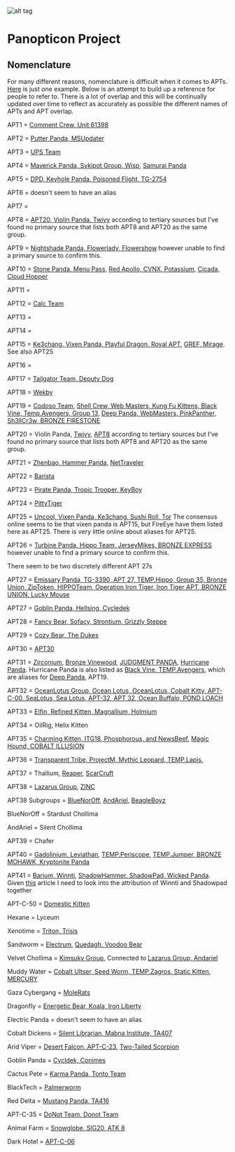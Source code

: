 ![alt tag](https://user-images.githubusercontent.com/24201238/29351849-9c3087b4-82b8-11e7-8fed-350e3b8b4945.png)

# Panopticon Project

## Nomenclature

For many different reasons, nomenclature is difficult when it comes to APTs. [Here](https://twitter.com/FDjoes/status/1181264949961805824) is just one example. Below is an attempt to build up a reference for people to refer to. There is a lot of overlap and this will be continually updated over time to reflect as accurately as possible the different names of APTs and APT overlap.

APT1 = [Comment Crew, Unit 61398](https://www.fireeye.com/current-threats/apt-groups.html)

APT2 = [Putter Panda, MSUpdater](https://attack.mitre.org/groups/G0024/)

APT3 = [UPS Team](https://www.fireeye.com/current-threats/apt-groups.html)

APT4 = [Maverick Panda, Sykipot Group, Wisp](https://www.fireeye.com/current-threats/apt-groups.html), [Samurai Panda](https://malpedia.caad.fkie.fraunhofer.de/actor/samurai_panda)

APT5 = [DPD, Keyhole Panda, Poisoned Flight, TG-2754](https://www.secureworks.com/research/threat-profiles)

APT6 = doesn't seem to have an alias

APT7 = 

APT8 = [APT20, Violin Panda, Twivy](https://threatmodel.venafi.com/groups/VG0008/) according to tertiary sources but I've found no primary source that lists both APT8 and APT20 as the same group.

APT9 = [Nightshade Panda, Flowerlady, Flowershow](https://malpedia.caad.fkie.fraunhofer.de/actor/nightshade_panda) however unable to find a primary source to confirm this.

APT10 = [Stone Panda, Menu Pass](https://adeo.com.tr/en/adeo_annual_threat_report/), [Red Apollo, CVNX, Potassium](https://eur-lex.europa.eu/legal-content/EN/TXT/HTML/?uri=CELEX:32020D1127&from=EN), [Cicada, Cloud Hopper](https://symantec-enterprise-blogs.security.com/blogs/threat-intelligence/cicada-apt10-japan-espionage)

APT11 = 

APT12 = [Calc Team](https://www.fireeye.com/current-threats/apt-groups.html)

APT13 = 

APT14 = 

APT15 = [Ke3chang, Vixen Panda, Playful Dragon, Royal APT](https://www.bleepingcomputer.com/news/security/hacking-group-builds-new-ketrum-malware-from-recycled-backdoors/), [GREF, Mirage](https://www.securityweek.com/chinese-hackers-target-uyghurs-multiple-android-surveillance-tools). See also APT25

APT16 = 

APT17 = [Tailgator Team, Deputy Dog](https://www.fireeye.com/current-threats/apt-groups.html)

APT18 = [Wekby](https://www.fireeye.com/current-threats/apt-groups.html)

APT19 = [Codoso Team](https://www.fireeye.com/current-threats/apt-groups.html), [Shell Crew, Web Masters, Kung Fu Kittens, Black Vine, Temp.Avengers, Group 13](https://www.cfr.org/cyber-operations/deep-panda), [Deep Panda, WebMasters, PinkPanther, Sh3llCr3w, BRONZE FIRESTONE](https://malpedia.caad.fkie.fraunhofer.de/actor/shell_crew)

APT20 = Violin Panda, [Twivy](https://www.fireeye.com/current-threats/apt-groups.html), [APT8](https://threatmodel.venafi.com/groups/VG0008/) according to tertiary sources but I've found no primary source that lists both APT8 and APT20 as the same group.

APT21 = [Zhenbao, Hammer Panda](https://cybergeeks.tech/dissecting-apt21-samples-using-a-step-by-step-approach/), [NetTraveler](https://www.cfr.org/cyber-operations/nettraveler)

APT22 = [Barista](https://www.fireeye.com/current-threats/apt-groups.html)

APT23 = [Pirate Panda, Tropic Trooper, KeyBoy](https://malpedia.caad.fkie.fraunhofer.de/actor/pirate_panda)

APT24 = [PittyTiger](https://www.fireeye.com/current-threats/apt-groups.html)

APT25 = [Uncool, Vixen Panda, Ke3chang, Sushi Roll, Tor](https://www.fireeye.com/current-threats/apt-groups.html) The consensus online seems to be that vixen panda is APT15, but FireEye have them listed here as APT25. There is very little online about aliases for APT25.

APT26 = [Turbine Panda, Hippo Team, JerseyMikes, BRONZE EXPRESS](https://malpedia.caad.fkie.fraunhofer.de/actor/apt_26) however unable to find a primary source to confirm this.

There seem to be two discretely different APT 27s

APT27 = [Emissary Panda, TG-3390, APT 27, TEMP.Hippo, Group 35, Bronze Union, ZipToken, HIPPOTeam, Operation Iron Tiger, Iron Tiger APT, BRONZE UNION, Lucky Mouse](https://malpedia.caad.fkie.fraunhofer.de/actor/emissary_panda)

APT27 = [Goblin Panda, Hellsing, Cycledek](https://www.fortinet.com/blog/threat-research/cta-security-playbook--goblin-panda)

APT28 = [Fancy Bear, Sofacy, Strontium, Grizzly Steppe](https://www.zdnet.com/article/german-authorities-charge-russian-hacker-for-2015-bundestag-hack/)

APT29 = [Cozy Bear, The Dukes](https://www.welivesecurity.com/2019/10/17/operation-ghost-dukes-never-left/)

APT30 = [APT30](https://www2.fireeye.com/rs/fireye/images/rpt-apt30.pdf)

APT31 = [Zirconium](https://www.cyberscoop.com/apt10-apt31-recorded-future-rapid7-china/), [Bronze Vinewood](https://www.secureworks.com/research/bronze-vinewood-targets-supply-chains), [JUDGMENT PANDA](https://malpedia.caad.fkie.fraunhofer.de/actor/apt31), [Hurricane Panda](https://webcache.googleusercontent.com/search?q=cache:-C8Xr_rZqeUJ:https://thecyberwire.com/newsletters/daily-briefing/9/109+&cd=6&hl=en&ct=clnk&gl=au&client=firefox-b-d). Hurricane Panda is also listed as [Black Vine, TEMP.Avengers](https://malpedia.caad.fkie.fraunhofer.de/actor/hurricane_panda), which are aliases for [Deep Panda](https://attack.mitre.org/groups/G0009/), APT19.

APT32 = [OceanLotus Group, Ocean Lotus, OceanLotus, Cobalt Kitty, APT-C-00, SeaLotus, Sea Lotus, APT-32, APT 32, Ocean Buffalo, POND LOACH](https://malpedia.caad.fkie.fraunhofer.de/actor/apt32) 

APT33 = [Elfin, Refined Kitten, Magnallium, Holmium](https://brica.de/alerts/alert/public/1277530/hunting-apt33-campaign-infrastructure/)

APT34 = OilRig, Helix Kitten

APT35 = [Charming Kitten, ITG18, Phosphorous, and NewsBeef](https://www.securityweek.com/iran-linked-hackers-accidentally-exposed-40-gb-their-files), [Magic Hound, COBALT ILLUSION](https://attack.mitre.org/groups/G0059/)

APT36 = [Transparent Tribe, ProjectM, Mythic Leopard, TEMP.Lapis.](https://blog.malwarebytes.com/threat-analysis/2020/03/apt36-jumps-on-the-coronavirus-bandwagon-delivers-crimson-rat/)

APT37 = Thallium, [Reaper](https://www.fireeye.com/blog/threat-research/2018/02/apt37-overlooked-north-korean-actor.html), [ScarCruft](https://cyware.com/news/researchers-caught-a-north-korean-group-trying-out-a-new-hiding-trick-cc691397)

APT38 = [Lazarus Group](https://www.fireeye.com/current-threats/apt-groups.html#north-korea), [ZINC](https://www.itnews.com.au/news/lazarus-group-behind-security-researcher-attacks-560380)

APT38 Subgroups = [BlueNorOff](https://threatpost.com/lazarus-apt-spinoff-linked-to-banking-hacks/124746/), [AndAriel](https://home.treasury.gov/news/press-releases/sm774), [BeagleBoyz](https://us-cert.cisa.gov/ncas/alerts/aa20-239a)

BlueNorOff = Stardust Chollima

AndAriel = Silent Chollima

APT39 = Chafer

APT40 = [Gadolinium, Leviathan](https://www.zdnet.com/article/microsoft-removed-18-azure-ad-apps-used-by-chinese-state-sponsored-hacker-group/), [TEMP.Periscope](https://www.fireeye.com/blog/threat-research/2018/03/suspected-chinese-espionage-group-targeting-maritime-and-engineering-industries.html), [TEMP.Jumper, BRONZE MOHAWK, Kryptonite Panda](https://www.securityweek.com/microsoft-says-china-linked-hackers-abused-azure-attacks)

APT41 = [Barium, Winnti](https://www.technologyreview.com/f/614088/chinese-hackers-do-double-duty-operations-for-espionage-and-profit/), [ShadowHammer, ShadowPad, Wicked Panda](https://www.wired.com/story/barium-supply-chain-hackers/). Given [this](https://www.securityweek.com/least-10-threat-actors-targeting-recent-microsoft-exchange-vulnerabilities) article I need to look into the attribution of Winnti and Shadowpad together

APT-C-50 = [Domestic Kitten](https://www.maldefense.com/tag/apt-c-50)

Hexane = Lyceum

Xenotime = [Triton, Trisis](https://www.securityweek.com/more-threat-groups-target-electric-utilities-north-america)

Sandworm = [Electrum](https://www.securityweek.com/more-threat-groups-target-electric-utilities-north-america), [Quedagh, Voodoo Bear](https://attack.mitre.org/groups/G0034/)

Velvet Chollima = [Kimsuky Group](https://blog.yoroi.company/research/the-north-korean-kimsuky-apt-keeps-threatening-south-korea-evolving-its-ttps/), Connected to [Lazarus Group, Andariel](https://global.ahnlab.com/global/upload/download/asecreport/ASEC%20REPORT_vol.98_ENG.pdf)

Muddy Water = [Cobalt Ultser, Seed Worm, TEMP.Zagros, Static Kitten](https://www.secureworks.com/blog/business-as-usual-for-iranian-operations-despite-increased-tensions), [MERCURY](https://threatpost.com/microsoft-zerologon-attack-iranian-actors/159874/)

Gaza Cybergang = [MoleRats](https://attack.mitre.org/groups/G0021/)

Dragonfly = [Energetic Bear, Koala, Iron Liberty](https://www.wired.com/story/russian-hacking-teams-infrastructure/)

Electric Panda = doesn't seem to have an alias

Cobalt Dickens = [Silent Librarian, Mabna Institute, TA407](https://malpedia.caad.fkie.fraunhofer.de/actor/silent_librarian)

Arid Viper = [Desert Falcon, APT-C-23](https://malpedia.caad.fkie.fraunhofer.de/actor/aridviper), [Two-Tailed Scorpion](https://www.technadu.com/apt-c-23-re-emerged-front-scene-mygram-hacks/102145/)

Goblin Panda = [Cycldek, Conimes](https://securelist.com/cycldek-bridging-the-air-gap/97157/)

Cactus Pete = [Karma Panda, Tonto Team](https://www.securityweek.com/china-linked-cactuspete-hackers-successful-despite-lack-sophistication)

BlackTech = [Palmerworm](https://thehackernews.com/2020/09/chinese-apt-group-targets-media-finance.html)

Red Delta = [Mustang Panda, TA416](https://threatpost.com/ta416-apt-plugx-malware-variant/161505/)

APT-C-35 = [DoNot Team, Donot Team](https://malpedia.caad.fkie.fraunhofer.de/actor/apt-c-35)

Animal Farm = [Snowglobe, SIG20, ATK 8](https://apt.thaicert.or.th/cgi-bin/showcard.cgi?g=Snowglobe%2C%20Animal%20Farm)

Dark Hotel =  [APT-C-06](https://securityaffairs.co/wordpress/101151/apt/darkhotel-hit-china.html)

